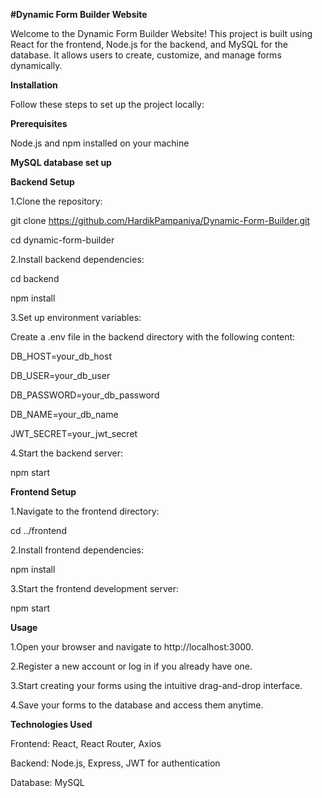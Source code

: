 ****#Dynamic Form Builder Website****

Welcome to the Dynamic Form Builder Website! This project is built using React for the frontend, Node.js for the backend, and MySQL for the database. It allows users to create, customize, and manage forms dynamically.


**Installation**

Follow these steps to set up the project locally:


**Prerequisites**

Node.js and npm installed on your machine

****MySQL database set up****


**Backend Setup**


1.Clone the repository:

git clone https://github.com/HardikPampaniya/Dynamic-Form-Builder.git

cd dynamic-form-builder


2.Install backend dependencies:

cd backend

npm install


3.Set up environment variables:

Create a .env file in the backend directory with the following content:

DB_HOST=your_db_host

DB_USER=your_db_user

DB_PASSWORD=your_db_password

DB_NAME=your_db_name

JWT_SECRET=your_jwt_secret


4.Start the backend server:

npm start



**Frontend Setup**


1.Navigate to the frontend directory:

cd ../frontend


2.Install frontend dependencies:

npm install


3.Start the frontend development server:

npm start



**Usage**

1.Open your browser and navigate to http://localhost:3000.

2.Register a new account or log in if you already have one.

3.Start creating your forms using the intuitive drag-and-drop interface.

4.Save your forms to the database and access them anytime.



**Technologies Used**

Frontend: React, React Router, Axios

Backend: Node.js, Express, JWT for authentication

Database: MySQL
